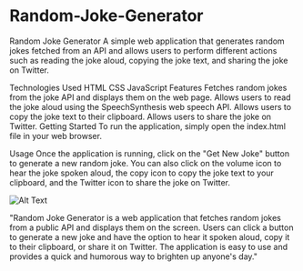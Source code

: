 # Random-Joke-Generator

Random Joke Generator
A simple web application that generates random jokes fetched from an API and allows users to perform different actions such as reading the joke aloud, copying the joke text, and sharing the joke on Twitter.

Technologies Used
HTML
CSS
JavaScript
Features
Fetches random jokes from the joke API and displays them on the web page.
Allows users to read the joke aloud using the SpeechSynthesis web speech API.
Allows users to copy the joke text to their clipboard.
Allows users to share the joke on Twitter.
Getting Started
To run the application, simply open the index.html file in your web browser.

Usage
Once the application is running, click on the "Get New Joke" button to generate a new random joke. You can also click on the volume icon to hear the joke spoken aloud, the copy icon to copy the joke text to your clipboard, and the Twitter icon to share the joke on Twitter.


![Alt Text](path/to/your/gif.gif)


"Random Joke Generator is a web application that fetches random jokes from a public API and displays them on the screen. Users can click a button to generate a new joke and have the option to hear it spoken aloud, copy it to their clipboard, or share it on Twitter. The application is easy to use and provides a quick and humorous way to brighten up anyone's day."


